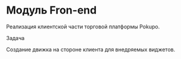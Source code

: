 Модуль Fron-end
======

Реализация клиентской части торговой платформы Pokupo. 

Задача

Создание движка на стороне клиента для внедряемых виджетов.

